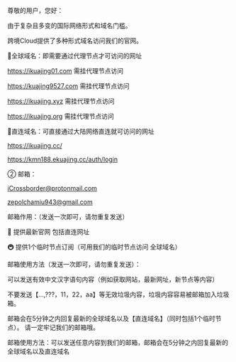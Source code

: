 尊敬的用户，您好：

由于复杂且多变的国际网络形式和域名门槛。

跨境Cloud提供了多种形式域名访问我们的官网。

🚌全球域名：即需要通过代理节点才可访问的网址

https://ikuajing01.com           需挂代理节点访问

https://kuajing9527.com           需挂代理节点访问

https://ikuajing.xyz              需挂代理节点访问

https://ikuajing.org              需挂代理节点访问





🚠直连域名：可直接通过大陆网络直连就可访问的网址

https://ikuajing.cc/

https://kmn188.ekuajing.cc/auth/login




② 邮箱：

iCrossborder@protonmail.com

zepolchamiu943@gmail.com

邮箱作用：（发送一次即可，请勿重复发送）

🚅 提供最新官网 包括直连网址


🚇 提供1个临时节点订阅（可用我们的临时节点访问 全球域名）

邮箱使用方法（发送一次即可，请勿重复发送）：

可以发送有效中文汉字语句内容（例如获取网站，最新网址，新节点等内容） 

不要发送【...,???，11，22，aa】等无效垃圾内容，垃圾内容容易被邮箱加入垃圾箱。

 邮箱会在5分钟之内回复最新的全球域名以及【直连域名】（同时包括1个临时节点）。
请一定牢记我们的邮箱哦。


邮箱使用方法：可以发送任意内容到我们的邮箱，邮箱会在5分钟之内回复最新的全球域名以及直连域名
